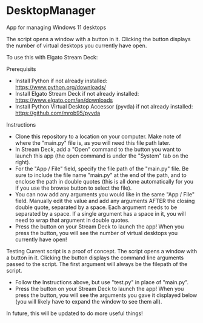 # DesktopManager
App for managing Windows 11 desktops

The script opens a window with a button in it. Clicking the button displays the number of virtual desktops you currently have open.

To use this with Elgato Stream Deck:

Prerequisits
- Install Python if not already installed: https://www.python.org/downloads/
- Install Elgato Stream Deck if not already installed: https://www.elgato.com/en/downloads
- Install Python Virtual Desktop Accessor (pyvda) if not already installed: https://github.com/mrob95/pyvda

Instructions
- Clone this repository to a location on your computer. Make note of where the "main.py" file is, as you will need this file path later.
- In Stream Deck, add a "Open" command to the button you want to launch this app (the open command is under the "System" tab  on the right).
- For the "App / File" field, specify the file path of the "main.py" file. Be sure to include the file name "main.py" at the end of the path, and to enclose the path in double quotes (this is all done automatically for you if you use the browse button to select the file).
- You can now add any arguments you would like in the same "App / File" field. Manually edit the value and add any arguments AFTER the closing double quote, separated by a space. Each argument needs to be separated by a space. If a single argument has a space in it, you will need to wrap that argument in double quotes.
- Press the button on your Stream Deck to launch the app! When you press the button, you will see the number of virtual desktops you currently have open!

Testing
Current script is a proof of concept. The script opens a window with a button in it. Clicking the button displays the command line arguments passed to the script. The first argument will always be the filepath of the script.
- Follow the Instructions above, but use "test.py" in place of "main.py".
- Press the button on your Stream Deck to launch the app! When you press the button, you will see the arguments you gave it displayed below (you will likely have to expand the window to see them all).

In future, this will be updated to do more useful things!
